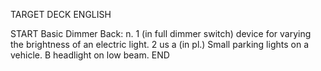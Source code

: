 TARGET DECK
ENGLISH

START
Basic
Dimmer
Back: n. 1 (in full dimmer switch) device for varying the brightness of an electric light. 2 us a (in pl.) Small parking lights on a vehicle. B headlight on low beam.
END
